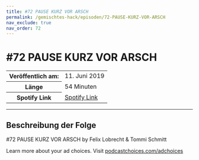 ```yaml
---
title: #72 PAUSE KURZ VOR ARSCH
permalink: /gemischtes-hack/episoden/72-PAUSE-KURZ-VOR-ARSCH
nav_exclude: true
nav_order: 72
---
```


# #72 PAUSE KURZ VOR ARSCH
<table class="resp-table dcf-table dcf-table-responsive dcf-table-bordered dcf-table-striped dcf-w-100%">
                    <tbody>
                        <tr>
                            <th scope="row">Veröffentlich am:</th>
                            <td data-label="Veröffentlich am:">11. Juni 2019</td>
                        </tr>
                        <tr>
                            <th scope="row">Länge </th>
                            <td data-label="Länge ">54 Minuten</td>
                        </tr><tr>
                                <th scope="row">Spotify Link</th>
                                <td data-label="Spotify Link"><a href="https://open.spotify.com/episode/1AT76QM4JXRaGUwjstaKLe">Spotify Link</a></td>
                            </tr></tbody>
                </table>

***

## Beschreibung der Folge

<div>
<p>#72 PAUSE KURZ VOR ARSCH by Felix Lobrecht &amp; Tommi Schmitt</p><p> </p><p>Learn more about your ad choices. Visit <a href="https://podcastchoices.com/adchoices">podcastchoices.com/adchoices</a></p>  
</div>

